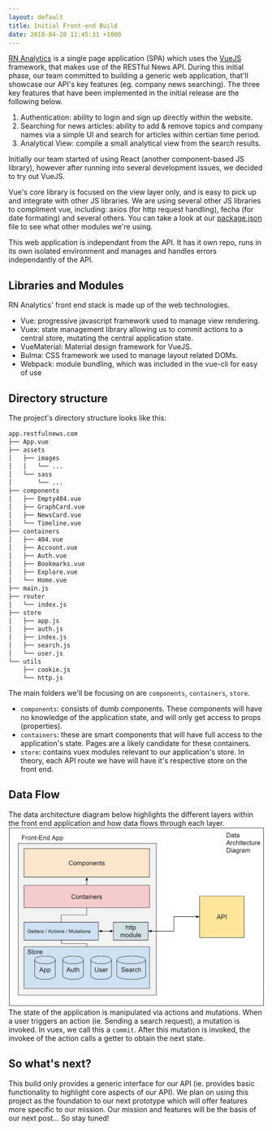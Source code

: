 ```yaml
---
layout: default
title: Initial Front-end Build
date: 2018-04-20 11:45:31 +1000
---
```


[RN Analytics](https://github.com/restfulnews/app.restfulnews.com) is a single page application (SPA) which uses the [VueJS](https://vuejs.org/) framework, that makes use of the RESTful News API. During this initial phase, our team committed to building a generic web application, that'll showcase our API's key features (eg. company news searching). The three key features that have been implemented in the initial release are the following below.
1. Authentication: ability to login and sign up directly within the website.
2. Searching for news articles: ability to add & remove topics and company names via a simple UI and search for articles within certian time period.
3. Analytical View: compile a small analytical view from the search results.

Initially our team started of using React (another component-based JS library), however after running into several development issues, we decided to try out VueJS.

Vue's core library is focused on the view layer only, and is easy to pick up and integrate with other JS libraries. We are using several other JS libraries to compliment vue, including: axios (for http request handling), fecha (for date formating) and several others. You can take a look at our [package.json](https://github.com/restfulnews/app.restfulnews.com/blob/master/package.json) file to see what other modules we're using. 

This web application is independant from the API. It has it own repo, runs in its own isolated environment and manages and handles errors independantly of the API. 

## Libraries and Modules
RN Analytics' front end stack is made up of the web technologies.
* Vue: progressive javascript framework used to manage view rendering. 
* Vuex: state management library allowing us to commit actions to a central store, mutating the central application state.
* VueMaterial: Material design framework for VueJS.
* Bulma: CSS framework we used to manage layout related DOMs.
* Webpack: module bundling, which was included in the vue-cli for easy of use

## Directory structure
The project's directory structure looks like this:
```
app.restfulnews.com
├── App.vue
├── assets
│   ├── images
│   │   └── ...
│   └── sass
│       └── ...
├── components
│   ├── Empty404.vue
│   ├── GraphCard.vue
│   ├── NewsCard.vue
│   └── Timeline.vue
├── containers
│   ├── 404.vue
│   ├── Account.vue
│   ├── Auth.vue
│   ├── Bookmarks.vue
│   ├── Explore.vue
│   └── Home.vue
├── main.js
├── router
│   └── index.js
├── store
│   ├── app.js
│   ├── auth.js
│   ├── index.js
│   ├── search.js
│   └── user.js
└── utils
    ├── cookie.js
    └── http.js
```
The main folders we'll be focusing on are `components`, `containers`, `store`. 

- `components`: consists of dumb components. These components will have no knowledge of the application state, and will only get access to props (properties).
- `containers`: these are smart components that will have full access to the application's state. Pages are a likely candidate for these containers.
- `store`: contains vuex modules relevant to our application's store. In theory, each API route we have will have it's respective store on the front end.

## Data Flow
The data architecture diagram below highlights the different layers within the front end application and how data flows through each layer. 
![Data Architectecture Diagram](/assets/images/dad.jpg)
The state of the application is manipulated via actions and mutations. When a user triggers an action (ie. Sending a search request), a mutation is invoked. In vuex, we call this a `commit`. After this mutation is invoked, the invokee of the action calls a getter to obtain the next state.

## So what's next?
This build only provides a generic interface for our API (ie. provides basic functionality to highlight core aspects of our API). We plan on using this project as the foundation to our next prototype which will offer features more specific to our mission. Our mission and features will be the basis of our next post... So stay tuned!